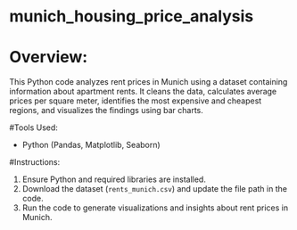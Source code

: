 # munich_housing_price_analysis

# Overview:
This Python code analyzes rent prices in Munich using a dataset containing information about apartment rents. It cleans the data, calculates average prices per square meter, identifies the most expensive and cheapest regions, and visualizes the findings using bar charts.

#Tools Used:
- Python (Pandas, Matplotlib, Seaborn)

#Instructions:
1. Ensure Python and required libraries are installed.
2. Download the dataset (`rents_munich.csv`) and update the file path in the code.
3. Run the code to generate visualizations and insights about rent prices in Munich.
